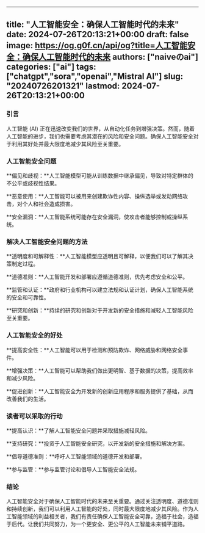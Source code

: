 
---
title: "人工智能安全：确保人工智能时代的未来"
date: 2024-07-26T20:13:21+00:00
draft: false
image: https://og.g0f.cn/api/og?title=人工智能安全：确保人工智能时代的未来
authors: ["naiveのai"]
categories: ["ai"]
tags: ["chatgpt","sora","openai","Mistral AI"]
slug: "20240726201321"
lastmod: 2024-07-26T20:13:21+00:00
---
### 引言

人工智能 (AI) 正在迅速改变我们的世界，从自动化任务到增强决策。然而，随着人工智能的进步，我们也需要考虑其潜在的风险和安全问题。确保人工智能安全对于利用其好处并最大限度地减少其风险至关重要。

### 人工智能安全问题

**偏见和歧视：**人工智能模型可能从训练数据中继承偏见，导致对特定群体的不公平或歧视性结果。

**恶意使用：**人工智能可以被用来创建欺诈性内容、操纵选举或发动网络攻击，对个人和社会造成损害。

**安全漏洞：**人工智能系统可能存在安全漏洞，使攻击者能够控制或操纵系统。

### 解决人工智能安全问题的方法

**透明度和可解释性：**人工智能模型应透明且可解释，以便我们可以了解其决策制定过程。

**道德准则：**人工智能开发和部署应遵循道德准则，优先考虑安全和公平。

**监管和认证：**政府和行业机构可以建立法规和认证计划，确保人工智能系统的安全和可靠性。

**研究和创新：**持续的研究和创新对于开发新的安全措施和减轻人工智能风险至关重要。

### 人工智能安全的好处

**提高安全性：**人工智能可以用于检测和预防欺诈、网络威胁和网络安全事件。

**增强决策：**人工智能可以帮助我们做出更明智、基于数据的决策，提高效率和减少风险。

**促进创新：**人工智能安全为开发新的创新应用程序和服务提供了基础，从而改善我们的生活。

### 读者可以采取的行动

**提高认识：**了解人工智能安全问题并采取措施减轻风险。

**支持研究：**投资于人工智能安全研究，以开发新的安全措施和解决方案。

**倡导道德准则：**呼吁人工智能领域的道德开发和部署。

**参与监管：**参与监管讨论和倡导人工智能安全法规。

### 结论

人工智能安全对于确保人工智能时代的未来至关重要。通过关注透明度、道德准则和持续创新，我们可以利用人工智能的好处，同时最大限度地减少其风险。作为人工智能领域的利益相关者，我们有责任确保人工智能安全可靠，造福于社会，造福于后代。让我们共同努力，为一个更安全、更公平的人工智能未来铺平道路。